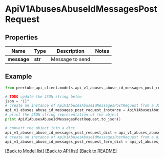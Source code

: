 # ApiV1AbusesAbuseIdMessagesPostRequest


## Properties
Name | Type | Description | Notes
------------ | ------------- | ------------- | -------------
**message** | **str** | Message to send | 

## Example

```python
from peertube_api_client.models.api_v1_abuses_abuse_id_messages_post_request import ApiV1AbusesAbuseIdMessagesPostRequest

# TODO update the JSON string below
json = "{}"
# create an instance of ApiV1AbusesAbuseIdMessagesPostRequest from a JSON string
api_v1_abuses_abuse_id_messages_post_request_instance = ApiV1AbusesAbuseIdMessagesPostRequest.from_json(json)
# print the JSON string representation of the object
print ApiV1AbusesAbuseIdMessagesPostRequest.to_json()

# convert the object into a dict
api_v1_abuses_abuse_id_messages_post_request_dict = api_v1_abuses_abuse_id_messages_post_request_instance.to_dict()
# create an instance of ApiV1AbusesAbuseIdMessagesPostRequest from a dict
api_v1_abuses_abuse_id_messages_post_request_form_dict = api_v1_abuses_abuse_id_messages_post_request.from_dict(api_v1_abuses_abuse_id_messages_post_request_dict)
```
[[Back to Model list]](../README.md#documentation-for-models) [[Back to API list]](../README.md#documentation-for-api-endpoints) [[Back to README]](../README.md)


